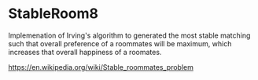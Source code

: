 # StableRoom8
Implemenation of Irving's algorithm to generated the most stable matching such that overall preference of a roommates will be maximum, which increases that overall happiness of a roomates.

https://en.wikipedia.org/wiki/Stable_roommates_problem

